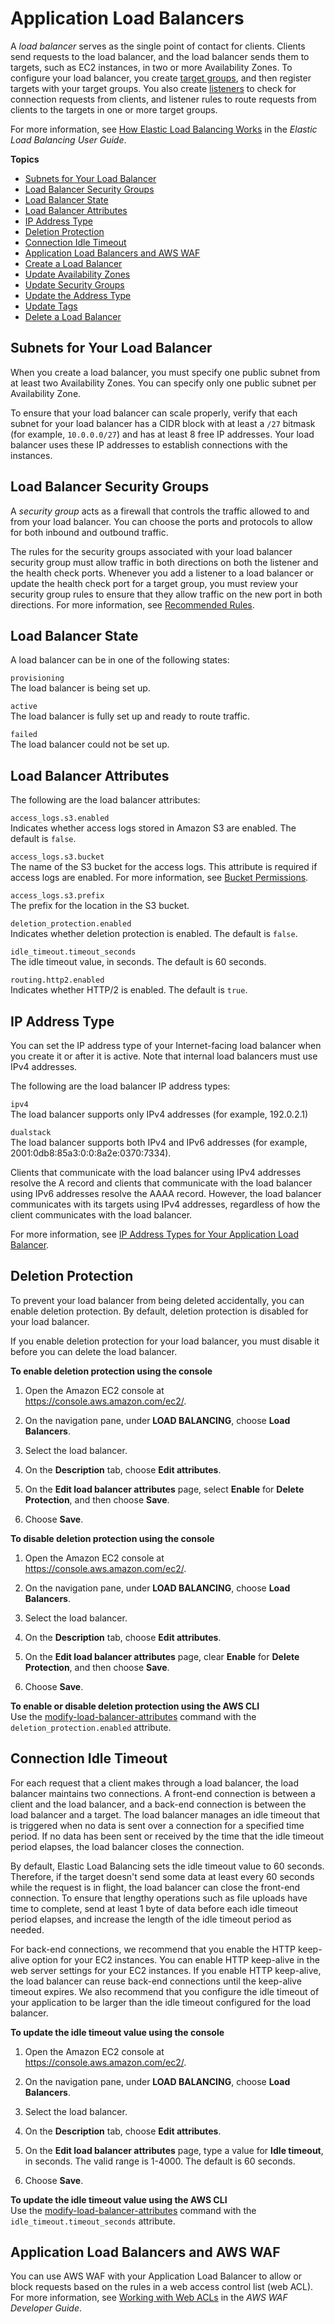 # Application Load Balancers<a name="application-load-balancers"></a>

A *load balancer* serves as the single point of contact for clients\. Clients send requests to the load balancer, and the load balancer sends them to targets, such as EC2 instances, in two or more Availability Zones\. To configure your load balancer, you create [target groups](load-balancer-target-groups.md), and then register targets with your target groups\. You also create [listeners](load-balancer-listeners.md) to check for connection requests from clients, and listener rules to route requests from clients to the targets in one or more target groups\.

For more information, see [How Elastic Load Balancing Works](https://docs.aws.amazon.com/elasticloadbalancing/latest/userguide/how-elastic-load-balancing-works.html) in the *Elastic Load Balancing User Guide*\.

**Topics**
+ [Subnets for Your Load Balancer](#subnets-load-balancer)
+ [Load Balancer Security Groups](#load-balancer-security-groups)
+ [Load Balancer State](#load-balancer-state)
+ [Load Balancer Attributes](#load-balancer-attributes)
+ [IP Address Type](#ip-address-type)
+ [Deletion Protection](#deletion-protection)
+ [Connection Idle Timeout](#connection-idle-timeout)
+ [Application Load Balancers and AWS WAF](#load-balancer-waf)
+ [Create a Load Balancer](create-application-load-balancer.md)
+ [Update Availability Zones](load-balancer-subnets.md)
+ [Update Security Groups](load-balancer-update-security-groups.md)
+ [Update the Address Type](load-balancer-ip-address-type.md)
+ [Update Tags](load-balancer-tags.md)
+ [Delete a Load Balancer](load-balancer-delete.md)

## Subnets for Your Load Balancer<a name="subnets-load-balancer"></a>

When you create a load balancer, you must specify one public subnet from at least two Availability Zones\. You can specify only one public subnet per Availability Zone\.

To ensure that your load balancer can scale properly, verify that each subnet for your load balancer has a CIDR block with at least a `/27` bitmask \(for example, `10.0.0.0/27`\) and has at least 8 free IP addresses\. Your load balancer uses these IP addresses to establish connections with the instances\.

## Load Balancer Security Groups<a name="load-balancer-security-groups"></a>

A *security group* acts as a firewall that controls the traffic allowed to and from your load balancer\. You can choose the ports and protocols to allow for both inbound and outbound traffic\.

The rules for the security groups associated with your load balancer security group must allow traffic in both directions on both the listener and the health check ports\. Whenever you add a listener to a load balancer or update the health check port for a target group, you must review your security group rules to ensure that they allow traffic on the new port in both directions\. For more information, see [Recommended Rules](load-balancer-update-security-groups.md#security-group-recommended-rules)\.

## Load Balancer State<a name="load-balancer-state"></a>

A load balancer can be in one of the following states:

`provisioning`  
The load balancer is being set up\.

`active`  
The load balancer is fully set up and ready to route traffic\.

`failed`  
The load balancer could not be set up\.

## Load Balancer Attributes<a name="load-balancer-attributes"></a>

The following are the load balancer attributes:

`access_logs.s3.enabled`  
Indicates whether access logs stored in Amazon S3 are enabled\. The default is `false`\.

`access_logs.s3.bucket`  
The name of the S3 bucket for the access logs\. This attribute is required if access logs are enabled\. For more information, see [Bucket Permissions](load-balancer-access-logs.md#access-logging-bucket-permissions)\.

`access_logs.s3.prefix`  
The prefix for the location in the S3 bucket\.

`deletion_protection.enabled`  
Indicates whether deletion protection is enabled\. The default is `false`\.

`idle_timeout.timeout_seconds`  
The idle timeout value, in seconds\. The default is 60 seconds\.

`routing.http2.enabled`  
Indicates whether HTTP/2 is enabled\. The default is `true`\.

## IP Address Type<a name="ip-address-type"></a>

You can set the IP address type of your Internet\-facing load balancer when you create it or after it is active\. Note that internal load balancers must use IPv4 addresses\.

The following are the load balancer IP address types:

`ipv4`  
The load balancer supports only IPv4 addresses \(for example, 192\.0\.2\.1\)

`dualstack`  
The load balancer supports both IPv4 and IPv6 addresses \(for example, 2001:0db8:85a3:0:0:8a2e:0370:7334\)\.

Clients that communicate with the load balancer using IPv4 addresses resolve the A record and clients that communicate with the load balancer using IPv6 addresses resolve the AAAA record\. However, the load balancer communicates with its targets using IPv4 addresses, regardless of how the client communicates with the load balancer\.

For more information, see [IP Address Types for Your Application Load Balancer](load-balancer-ip-address-type.md)\.

## Deletion Protection<a name="deletion-protection"></a>

To prevent your load balancer from being deleted accidentally, you can enable deletion protection\. By default, deletion protection is disabled for your load balancer\.

If you enable deletion protection for your load balancer, you must disable it before you can delete the load balancer\.

**To enable deletion protection using the console**

1. Open the Amazon EC2 console at [https://console\.aws\.amazon\.com/ec2/](https://console.aws.amazon.com/ec2/)\.

1. On the navigation pane, under **LOAD BALANCING**, choose **Load Balancers**\.

1. Select the load balancer\.

1. On the **Description** tab, choose **Edit attributes**\.

1. On the **Edit load balancer attributes** page, select **Enable** for **Delete Protection**, and then choose **Save**\.

1. Choose **Save**\.

**To disable deletion protection using the console**

1. Open the Amazon EC2 console at [https://console\.aws\.amazon\.com/ec2/](https://console.aws.amazon.com/ec2/)\.

1. On the navigation pane, under **LOAD BALANCING**, choose **Load Balancers**\.

1. Select the load balancer\.

1. On the **Description** tab, choose **Edit attributes**\.

1. On the **Edit load balancer attributes** page, clear **Enable** for **Delete Protection**, and then choose **Save**\.

1. Choose **Save**\.

**To enable or disable deletion protection using the AWS CLI**  
Use the [modify\-load\-balancer\-attributes](https://docs.aws.amazon.com/cli/latest/reference/elbv2/modify-load-balancer-attributes.html) command with the `deletion_protection.enabled` attribute\.

## Connection Idle Timeout<a name="connection-idle-timeout"></a>

For each request that a client makes through a load balancer, the load balancer maintains two connections\. A front\-end connection is between a client and the load balancer, and a back\-end connection is between the load balancer and a target\. The load balancer manages an idle timeout that is triggered when no data is sent over a connection for a specified time period\. If no data has been sent or received by the time that the idle timeout period elapses, the load balancer closes the connection\.

By default, Elastic Load Balancing sets the idle timeout value to 60 seconds\. Therefore, if the target doesn't send some data at least every 60 seconds while the request is in flight, the load balancer can close the front\-end connection\. To ensure that lengthy operations such as file uploads have time to complete, send at least 1 byte of data before each idle timeout period elapses, and increase the length of the idle timeout period as needed\.

For back\-end connections, we recommend that you enable the HTTP keep\-alive option for your EC2 instances\. You can enable HTTP keep\-alive in the web server settings for your EC2 instances\. If you enable HTTP keep\-alive, the load balancer can reuse back\-end connections until the keep\-alive timeout expires\. We also recommend that you configure the idle timeout of your application to be larger than the idle timeout configured for the load balancer\.

**To update the idle timeout value using the console**

1. Open the Amazon EC2 console at [https://console\.aws\.amazon\.com/ec2/](https://console.aws.amazon.com/ec2/)\.

1. On the navigation pane, under **LOAD BALANCING**, choose **Load Balancers**\.

1. Select the load balancer\.

1. On the **Description** tab, choose **Edit attributes**\.

1. On the **Edit load balancer attributes** page, type a value for **Idle timeout**, in seconds\. The valid range is 1\-4000\. The default is 60 seconds\.

1. Choose **Save**\.

**To update the idle timeout value using the AWS CLI**  
Use the [modify\-load\-balancer\-attributes](https://docs.aws.amazon.com/cli/latest/reference/elbv2/modify-load-balancer-attributes.html) command with the `idle_timeout.timeout_seconds` attribute\.

## Application Load Balancers and AWS WAF<a name="load-balancer-waf"></a>

You can use AWS WAF with your Application Load Balancer to allow or block requests based on the rules in a web access control list \(web ACL\)\. For more information, see [Working with Web ACLs](https://docs.aws.amazon.com/waf/latest/developerguide/web-acl-working-with.html) in the *AWS WAF Developer Guide*\.